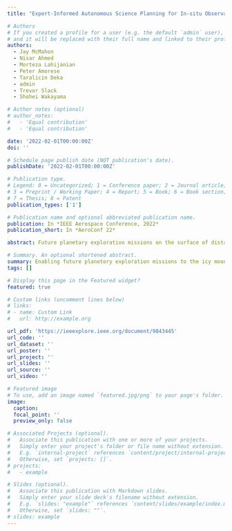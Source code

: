 ```yaml
---
title: "Expert-Informed Autonomous Science Planning for In-situ Observations and Discoveries"

# Authors
# If you created a profile for a user (e.g. the default `admin` user), write the username (folder name) here
# and it will be replaced with their full name and linked to their profile.
authors:
  - Jay McMahon
  - Nisar Ahmed
  - Morteza Lahijanian
  - Peter Amorese
  - Taralicin Deka
  - admin
  - Trevor Slack
  - Shohei Wakayama

# Author notes (optional)
# author_notes:
#   - 'Equal contribution'
#   - 'Equal contribution'

date: '2022-02-01T00:00:00Z'
doi: ''

# Schedule page publish date (NOT publication's date).
publishDate: '2022-02-01T00:00:00Z'

# Publication type.
# Legend: 0 = Uncategorized; 1 = Conference paper; 2 = Journal article;
# 3 = Preprint / Working Paper; 4 = Report; 5 = Book; 6 = Book section;
# 7 = Thesis; 8 = Patent
publication_types: ['1']

# Publication name and optional abbreviated publication name.
publication: In *IEEE Aerospace Conference, 2022*
publication_short: In *AeroConf 22*

abstract: Future planetary exploration missions on the surface of distant bodies such as Europa or Enceladus can’t rely on human-in-the-loop operations due to time delays, dynamic environments, limited mission lifetimes, as well as the many unknown unknowns inherent in the exploration of such environments. Thus our robotic explorers must be capable of autonomous operations to ensure continued operations and to try to maximize the amount and quality of the scientific data gathered from each mission. To advance our technology toward this goal, we are developing a system to maximize the science obtained by a robotic lander and delivered to scientists on Earth with minimal asynchronous human interaction. The autonomy architecture consists of three main components- Shared Science Value Maps (SSVMs), which function as an interface between REASON (Robust Exploration with Autonomous Science on-board) and RECOURSE (Ranked Evaluation of Contingent Opportunities for Uninterrupted Remote Science Exploration) for efficient and useful scientific communication between scientists and robot. The key advantage to this design is in its ability to continuously operate and adapt despite the constraints of high-latency, low-bandwith communications and an uncertain environment which today would require ground-in-the-loop operations. This paper presents the overview of our architecture and initial results on the development of such a system. These results will focus on progress made in developing the details of the SSVM interface between human scientists and robotic explorer and the ability of REASON to act on the SSVM to develop plans on-board that attempt to maximize science obtained while being guaranteed to respect any relevant system and safety constraints.

# Summary. An optional shortened abstract.
summary: Enabling future planetory exploration missions to the icy moons of Jupiter by developing novel, safe and reliable autonomy stack using Formal Methods and Game Theory. 
tags: []

# Display this page in the Featured widget?
featured: true

# Custom links (uncomment lines below)
# links:
# - name: Custom Link
#   url: http://example.org

url_pdf: 'https://ieeexplore.ieee.org/document/9843445'
url_code: ''
url_dataset: ''
url_poster: ''
url_project: ''
url_slides: ''
url_source: ''
url_video: ''

# Featured image
# To use, add an image named `featured.jpg/png` to your page's folder.
image:
  caption: 
  focal_point: ''
  preview_only: false

# Associated Projects (optional).
#   Associate this publication with one or more of your projects.
#   Simply enter your project's folder or file name without extension.
#   E.g. `internal-project` references `content/project/internal-project/index.md`.
#   Otherwise, set `projects: []`.
# projects:
#   - example

# Slides (optional).
#   Associate this publication with Markdown slides.
#   Simply enter your slide deck's filename without extension.
#   E.g. `slides: "example"` references `content/slides/example/index.md`.
#   Otherwise, set `slides: ""`.
# slides: example
---
```


<!-- {{% callout note %}}
Click the _Cite_ button above to demo the feature to enable visitors to import publication metadata into their reference management software.
{{% /callout %}}

{{% callout note %}}
Create your slides in Markdown - click the _Slides_ button to check out the example.
{{% /callout %}}

Supplementary notes can be added here, including [code, math, and images](https://wowchemy.com/docs/writing-markdown-latex/). -->
